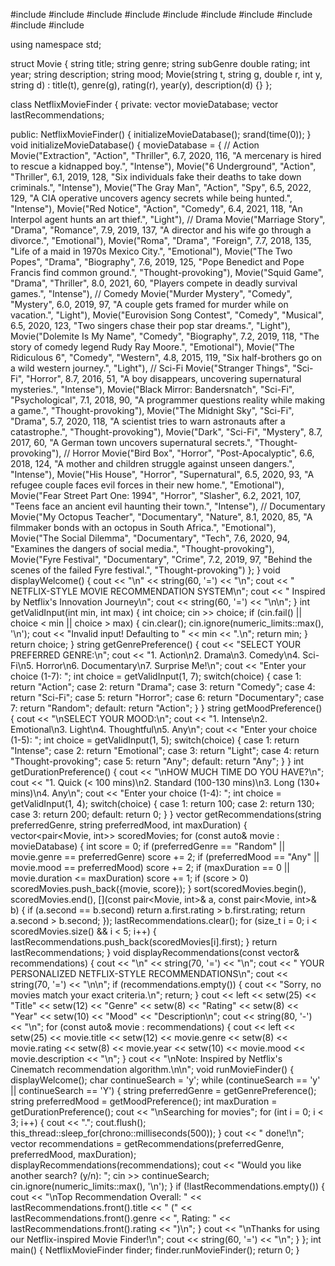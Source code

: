 #include <iostream>
#include <vector>
#include <string>
#include <algorithm>
#include <iomanip>
#include <ctime>
#include <cstdlib>
#include <thread>
#include <chrono>
#include <limits>

using namespace std;

struct Movie {
    string title;
    string genre;
    string subGenre
    double rating;
    int year;
    string description;
    string mood;
    Movie(string t, string g, double r, int y, string d)
        : title(t), genre(g), rating(r), year(y), description(d) {}
};

class NetflixMovieFinder {
private:
    vector<Movie> movieDatabase;
    vector<Movie> lastRecommendations;

public:
    NetflixMovieFinder() {
        initializeMovieDatabase();
        srand(time(0)); 
    }
       void initializeMovieDatabase() {
        movieDatabase = {
            // Action
            Movie("Extraction", "Action", "Thriller", 6.7, 2020, 116, "A mercenary is hired to rescue a kidnapped boy.", "Intense"),
            Movie("6 Underground", "Action", "Thriller", 6.1, 2019, 128, "Six individuals fake their deaths to take down criminals.", "Intense"),
            Movie("The Gray Man", "Action", "Spy", 6.5, 2022, 129, "A CIA operative uncovers agency secrets while being hunted.", "Intense"),
            Movie("Red Notice", "Action", "Comedy", 6.4, 2021, 118, "An Interpol agent hunts an art thief.", "Light"),
            // Drama
            Movie("Marriage Story", "Drama", "Romance", 7.9, 2019, 137, "A director and his wife go through a divorce.", "Emotional"),
            Movie("Roma", "Drama", "Foreign", 7.7, 2018, 135, "Life of a maid in 1970s Mexico City.", "Emotional"),
            Movie("The Two Popes", "Drama", "Biography", 7.6, 2019, 125, "Pope Benedict and Pope Francis find common ground.", "Thought-provoking"),
            Movie("Squid Game", "Drama", "Thriller", 8.0, 2021, 60, "Players compete in deadly survival games.", "Intense"),
            // Comedy
            Movie("Murder Mystery", "Comedy", "Mystery", 6.0, 2019, 97, "A couple gets framed for murder while on vacation.", "Light"),
            Movie("Eurovision Song Contest", "Comedy", "Musical", 6.5, 2020, 123, "Two singers chase their pop star dreams.", "Light"),
            Movie("Dolemite Is My Name", "Comedy", "Biography", 7.2, 2019, 118, "The story of comedy legend Rudy Ray Moore.", "Emotional"),
            Movie("The Ridiculous 6", "Comedy", "Western", 4.8, 2015, 119, "Six half-brothers go on a wild western journey.", "Light"),
            // Sci-Fi
            Movie("Stranger Things", "Sci-Fi", "Horror", 8.7, 2016, 51, "A boy disappears, uncovering supernatural mysteries.", "Intense"),
            Movie("Black Mirror: Bandersnatch", "Sci-Fi", "Psychological", 7.1, 2018, 90, "A programmer questions reality while making a game.", "Thought-provoking"),
            Movie("The Midnight Sky", "Sci-Fi", "Drama", 5.7, 2020, 118, "A scientist tries to warn astronauts after a catastrophe.", "Thought-provoking"),
            Movie("Dark", "Sci-Fi", "Mystery", 8.7, 2017, 60, "A German town uncovers supernatural secrets.", "Thought-provoking"),
            // Horror
            Movie("Bird Box", "Horror", "Post-Apocalyptic", 6.6, 2018, 124, "A mother and children struggle against unseen dangers.", "Intense"),
            Movie("His House", "Horror", "Supernatural", 6.5, 2020, 93, "A refugee couple faces evil forces in their new home.", "Emotional"),
            Movie("Fear Street Part One: 1994", "Horror", "Slasher", 6.2, 2021, 107, "Teens face an ancient evil haunting their town.", "Intense"),
            // Documentary
            Movie("My Octopus Teacher", "Documentary", "Nature", 8.1, 2020, 85, "A filmmaker bonds with an octopus in South Africa.", "Emotional"),
            Movie("The Social Dilemma", "Documentary", "Tech", 7.6, 2020, 94, "Examines the dangers of social media.", "Thought-provoking"),
            Movie("Fyre Festival", "Documentary", "Crime", 7.2, 2019, 97, "Behind the scenes of the failed Fyre festival.", "Thought-provoking")
        };
    }
void displayWelcome() {
        cout << "\n" << string(60, '=') << "\n";
        cout << "      NETFLIX-STYLE MOVIE RECOMMENDATION SYSTEM\n";
        cout << "      Inspired by Netflix's Innovation Journey\n";
        cout << string(60, '=') << "\n\n";
    }
    int getValidInput(int min, int max) {
        int choice;
        cin >> choice;
        if (cin.fail() || choice < min || choice > max) {
            cin.clear();
            cin.ignore(numeric_limits<streamsize>::max(), '\n');
            cout << "Invalid input! Defaulting to " << min << ".\n";
            return min;
        }
        return choice;
    }
string getGenrePreference() {
        cout << "SELECT YOUR PREFERRED GENRE:\n";
        cout << "1. Action\n2. Drama\n3. Comedy\n4. Sci-Fi\n5. Horror\n6. Documentary\n7. Surprise Me!\n";
        cout << "Enter your choice (1-7): ";
        int choice = getValidInput(1, 7);
        switch(choice) {
            case 1: return "Action";
            case 2: return "Drama";
            case 3: return "Comedy";
            case 4: return "Sci-Fi";
            case 5: return "Horror";
            case 6: return "Documentary";
            case 7: return "Random";
            default: return "Action";
        }
    }
    string getMoodPreference() {
        cout << "\nSELECT YOUR MOOD:\n";
        cout << "1. Intense\n2. Emotional\n3. Light\n4. Thoughtful\n5. Any\n";
        cout << "Enter your choice (1-5): ";
        int choice = getValidInput(1, 5);
        switch(choice) {
            case 1: return "Intense";
            case 2: return "Emotional";
            case 3: return "Light";
            case 4: return "Thought-provoking";
            case 5: return "Any";
            default: return "Any";
        }
    }
     int getDurationPreference() {
        cout << "\nHOW MUCH TIME DO YOU HAVE?\n";
        cout << "1. Quick (< 100 mins)\n2. Standard (100-130 mins)\n3. Long (130+ mins)\n4. Any\n";
        cout << "Enter your choice (1-4): ";
        int choice = getValidInput(1, 4);
        switch(choice) {
            case 1: return 100;
            case 2: return 130;
            case 3: return 200;
            default: return 0; 
        }
    }
vector<Movie> getRecommendations(string preferredGenre, string preferredMood, int maxDuration) {
        vector<pair<Movie, int>> scoredMovies;
        for (const auto& movie : movieDatabase) {
            int score = 0;
            if (preferredGenre == "Random" || movie.genre == preferredGenre) score += 2;
            if (preferredMood == "Any" || movie.mood == preferredMood) score += 2;
            if (maxDuration == 0 || movie.duration <= maxDuration) score += 1;
            if (score > 0) scoredMovies.push_back({movie, score});
        }
        sort(scoredMovies.begin(), scoredMovies.end(),
            [](const pair<Movie, int>& a, const pair<Movie, int>& b) {
                if (a.second == b.second) return a.first.rating > b.first.rating;
                return a.second > b.second;
            });
        lastRecommendations.clear();
        for (size_t i = 0; i < scoredMovies.size() && i < 5; i++) {
            lastRecommendations.push_back(scoredMovies[i].first);
        }
        return lastRecommendations;
    }
 void displayRecommendations(const vector<Movie>& recommendations) {
        cout << "\n" << string(70, '=') << "\n";
        cout << "     YOUR PERSONALIZED NETFLIX-STYLE RECOMMENDATIONS\n";
        cout << string(70, '=') << "\n\n";
        if (recommendations.empty()) {
            cout << "Sorry, no movies match your exact criteria.\n";
            return;
        }
        cout << left << setw(25) << "Title"
             << setw(12) << "Genre"
             << setw(8) << "Rating"
             << setw(8) << "Year"
             << setw(10) << "Mood"
             << "Description\n";
        cout << string(80, '-') << "\n";
        for (const auto& movie : recommendations) {
            cout << left << setw(25) << movie.title
                 << setw(12) << movie.genre
                 << setw(8) << movie.rating
                 << setw(8) << movie.year
                 << setw(10) << movie.mood
                 << movie.description << "\n";
        }
        cout << "\nNote: Inspired by Netflix's Cinematch recommendation algorithm.\n\n";
     void runMovieFinder() {
        displayWelcome();
        char continueSearch = 'y';
        while (continueSearch == 'y' || continueSearch == 'Y') {
            string preferredGenre = getGenrePreference();
            string preferredMood = getMoodPreference();
            int maxDuration = getDurationPreference();
            cout << "\nSearching for movies";
            for (int i = 0; i < 3; i++) {
                cout << "."; cout.flush();
                this_thread::sleep_for(chrono::milliseconds(500));
            }
            cout << " done!\n";
            vector<Movie> recommendations = getRecommendations(preferredGenre, preferredMood, maxDuration);
            displayRecommendations(recommendations);
            cout << "Would you like another search? (y/n): ";
            cin >> continueSearch;
            cin.ignore(numeric_limits<streamsize>::max(), '\n');
        }
        if (!lastRecommendations.empty()) {
            cout << "\nTop Recommendation Overall: " << lastRecommendations.front().title
                 << " (" << lastRecommendations.front().genre << ", Rating: "
                 << lastRecommendations.front().rating << ")\n";
        }
        cout << "\nThanks for using our Netflix-inspired Movie Finder!\n";
        cout << string(60, '=') << "\n";
    }
};
int main() {
    NetflixMovieFinder finder;
    finder.runMovieFinder();
    return 0;
}
